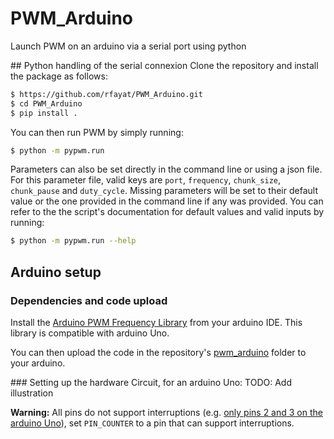 # PWM_Arduino
Launch PWM on an arduino via a serial port using python


## Python handling of the serial connexion
Clone the repository and install the package as follows:
```bash
$ https://github.com/rfayat/PWM_Arduino.git
$ cd PWM_Arduino
$ pip install .
```

You can then run PWM by simply running:
```bash
$ python -m pypwm.run
```

Parameters can also be set directly in the command line or using a json file. For this parameter file, valid keys are `port`, `frequency`, `chunk_size`, `chunk_pause` and `duty_cycle`. Missing parameters will be set to their default value or the one provided in the command line if any was provided. You can refer to the the script's documentation for default values and valid inputs by running:
```bash
$ python -m pypwm.run --help
```

## Arduino setup
### Dependencies and code upload
Install the [Arduino PWM Frequency Library](https://code.google.com/archive/p/arduino-pwm-frequency-library/downloads) from your arduino IDE. This library is compatible with arduino Uno.

You can then upload the code in the repository's [pwm_arduino](pwm_arduino) folder to your arduino.

### Setting up the hardware
Circuit, for an arduino Uno:
TODO: Add illustration

**Warning:**
All pins do not support interruptions (e.g. [only pins 2 and 3 on the arduino Uno](https://www.arduino.cc/reference/en/language/functions/external-interrupts/attachinterrupt/)), set `PIN_COUNTER` to a pin that can support interruptions.
